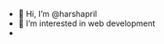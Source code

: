 - 👋 Hi, I’m @harshapril
- 👀 I’m interested in web development
- 

<!---
harshapril/harshapril is a ✨ special ✨ repository because its `README.md` (this file) appears on your GitHub profile.
You can click the Preview link to take a look at your changes.
--->
